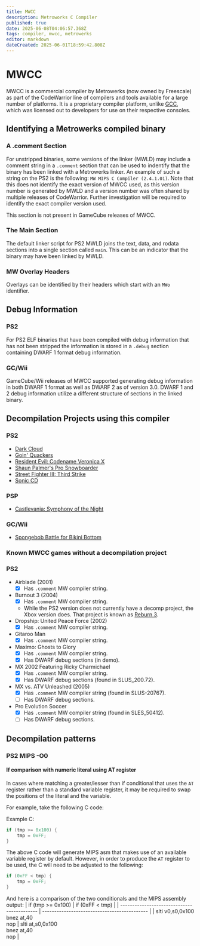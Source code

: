 ```yaml
---
title: MWCC
description: Metroworks C Compiler
published: true
date: 2025-06-08T04:06:57.368Z
tags: compiler, mwcc, metrowerks
editor: markdown
dateCreated: 2025-06-01T18:59:42.808Z
---
```


# MWCC
MWCC is a commercial compiler by Metrowerks (now owned by Freescale) as part of the CodeWarrior line of compilers and tools available for a large number of platforms. It is a proprietary compiler platform, unlike [GCC](/compilers/GCC), which was licensed out to developers for use on their respective consoles.

## Identifying a Metrowerks compiled binary

### A .comment Section

For unstripped binaries, some versions of the linker (MWLD) may include a comment string in a `.comment` section that can be used to indentify that the binary has been linked with a Metrowerks linker. An example of such a string on the PS2 is the following: `MW MIPS C Compiler (2.4.1.01)`. Note that this does not identify the exact version of MWCC used, as this version number is generated by MWLD and a version number was often shared by multiple releases of CodeWarrior. Further investigation will be required to identify the exact compiler version used.

This section is not present in GameCube releases of MWCC.

### The Main Section

The default linker script for PS2 MWLD joins the text, data, and rodata sections into a single section called `main`. This can be an indicator that the binary may have been linked by MWLD.


### MW Overlay Headers
Overlays can be identified by their headers which start with an `MWo` identifier.

## Debug Information
### PS2
For PS2 ELF binaries that have been compiled with debug information that has not been stripped the information is stored in a `.debug` section containing DWARF 1 format debug information.

### GC/Wii
GameCube/Wii releases of MWCC supported generating debug information in both DWARF 1 format as well as DWARF 2 as of version 3.0. DWARF 1 and 2 debug information utilize a different structure of sections in the linked binary.

## Decompilation Projects using this compiler

### PS2
- [Dark Cloud](https://github.com/Adubbz/DCDecomp)
- [Goin' Quackers](https://github.com/AngheloAlf/goin_quackers)
- [Resident Evil: Codename Veronica X](https://github.com/fmil95/recvx-decomp)
- [Shaun Palmer's Pro Snowboarder](https://github.com/Daniel-McCarthy/SPPS)
- [Street Fighter III: Third Strike](https://github.com/apstygo/sfiii-decomp)
- [Sonic CD](https://git.sr.ht/~benoitren/soniccddecompilation)

### PSP
- [Castlevania: Symphony of the Night](https://github.com/Xeeynamo/sotn-decomp)

### GC/Wii
- [Spongebob Battle for Bikini Bottom](https://github.com/bfbbdecomp/bfbb)

###  Known MWCC games without a decompilation project

### PS2
- Airblade (2001)
	- [x] Has `.comment` MW compiler string.
- Burnout 3 (2004)
	- [x] Has `.comment` MW compiler string.
  - While the PS2 version does not currently have a decomp project, the Xbox version does. That project is known as [Reburn 3](https://github.com/reburndev/reburn3).
- Dropship: United Peace Force (2002)
	- [x] Has `.comment` MW compiler string.
- Gitaroo Man
	- [x] Has `.comment` MW compiler string.
- Maximo: Ghosts to Glory
	- [x] Has `.comment` MW compiler string.
  - [x] Has DWARF debug sections (in demo).
- MX 2002 Featuring Ricky Charmichael
	- [x] Has `.comment` MW compiler string.
  - [x] Has DWARF debug sections (found in SLUS_200.72).
- MX vs. ATV Unleashed (2005)
	- [x] Has `.comment` MW compiler string (found in SLUS-20767).
  - [ ] Has DWARF debug sections.
- Pro Evolution Soccer
	- [x] Has `.comment` MW compiler string (found in SLES_50412).
  - [ ] Has DWARF debug sections.
  
## Decompilation patterns
### PS2 MIPS -O0

#### If comparison with numeric literal using AT register

In cases where matching a greater/lesser than if conditional that uses the `AT` register rather than a standard variable register, it may be required to swap the positions of the literal and the variable.

For example, take the following C code:


Example C:
```c
if (tmp >= 0x100) {
    tmp = 0xFF;
}
```
The above C code will generate MIPS asm that makes use of an available variable register by default. However, in order to produce the `AT` register to be used, the C will need to be adjusted to the following:
```c
if (0xFF < tmp) {
    tmp = 0xFF;
}
```
And here is a comparison of the two conditionals and the MIPS assembly output:
| if (tmp >= 0x100)                           | if (0xFF < tmp)                              |
| ------------------------------------------- | -------------------------------------------- |
| slti    v0,s0,0x100<br>bnez    at,40<br>nop |  slti    at,s0,0x100<br>bnez    at,40<br>nop |



 


